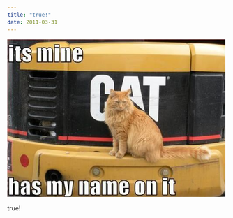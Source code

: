 ```yaml
---
title: "true!"
date: 2011-03-31
---
```


![2011-03-31-e5zp1q1g.jpeg](/images/2011-03-31-e5zp1q1g.jpeg)

true! 